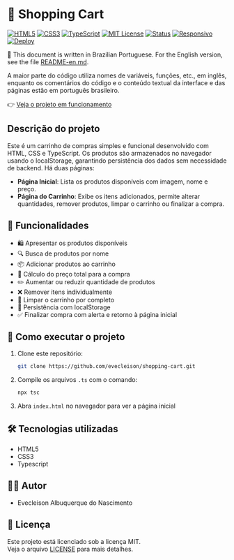 # 🛒 Shopping Cart

[![HTML5](https://img.shields.io/badge/HTML5-E34F26?style=for-the-badge&logo=html5&logoColor=white)](https://developer.mozilla.org/pt-BR/docs/Web/HTML)
[![CSS3](https://img.shields.io/badge/CSS3-1572B6?style=for-the-badge&logo=css3&logoColor=white)](https://developer.mozilla.org/pt-BR/docs/Web/CSS)
[![TypeScript](https://img.shields.io/badge/TypeScript-3178C6?style=for-the-badge&logo=typescript&logoColor=white)](https://www.typescriptlang.org/)
[![MIT License](https://img.shields.io/badge/License-MIT-green?style=for-the-badge)](./LICENSE)
[![Status](https://img.shields.io/badge/status-finalizado-brightgreen?style=for-the-badge)]()
[![Responsivo](https://img.shields.io/badge/Design%20Responsivo-%E2%9C%94-lightblue?style=for-the-badge)]()
[![Deploy](https://img.shields.io/badge/Ver%20online-Projeto%20ao%20vivo-blueviolet?style=for-the-badge)](https://github.com/evecleison/shopping-cart.git)

📌 This document is written in Brazilian Portuguese. For the English version, see the file [README-en.md](/README-en.md).

A maior parte do código utiliza nomes de variáveis, funções, etc., em inglês, enquanto os comentários do código e o conteúdo textual da interface e das páginas estão em português brasileiro.

👉  [Veja o projeto em funcionamento](https://github.com/evecleison/shopping-cart.git)

## Descrição do projeto

Este é um carrinho de compras simples e funcional desenvolvido com HTML, CSS e TypeScript. Os produtos são armazenados no navegador usando o localStorage, garantindo persistência dos dados sem necessidade de backend. Há duas páginas:

- **Página Inicial**: Lista os produtos disponíveis com imagem, nome e preço.
- **Página do Carrinho**:  Exibe os itens adicionados, permite alterar quantidades, remover produtos, limpar o carrinho ou finalizar a compra.

## :hammer: Funcionalidades

- 🛍️ Apresentar os produtos disponíveis
- 🔍 Busca de produtos por nome
- 📦 Adicionar produtos ao carrinho
- 🧮 Cálculo do preço total para a compra
- ✏️ Aumentar ou reduzir quantidade de produtos
- ❌ Remover itens individualmente
- 🧹 Limpar o carrinho por completo
- 💾 Persistência com localStorage
- ✅ Finalizar compra com alerta e retorno à página inicial

## 🚀 Como executar o projeto

1. Clone este repositório:
    ```bash
    git clone https://github.com/evecleison/shopping-cart.git
    ```
2. Compile os arquivos `.ts` com o comando:
    ```bash
    npx tsc
    ```
3. Abra `index.html` no navegador para ver a página inicial

## 🛠️ Tecnologias utilizadas

- HTML5
- CSS3
- Typescript

## 👨‍💻 Autor

- Evecleison Albuquerque do Nascimento

## 📄 Licença

Este projeto está licenciado sob a licença MIT.  
Veja o arquivo [LICENSE](./LICENSE)  para mais detalhes.
